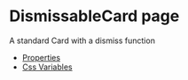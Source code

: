 # DismissableCard page

A standard Card with a dismiss function

- [Properties](props.md)
- [Css Variables](css-vars.md)
